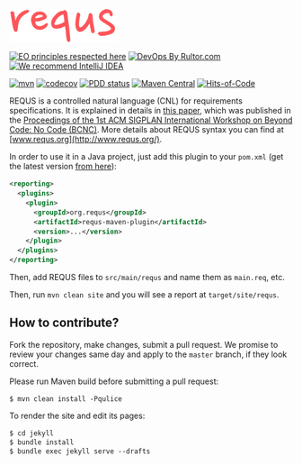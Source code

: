 <img src="logo.svg" width="192" />

[![EO principles respected here](https://www.elegantobjects.org/badge.svg)](https://www.elegantobjects.org)
[![DevOps By Rultor.com](http://www.rultor.com/b/yegor256/requs)](http://www.rultor.com/p/yegor256/requs)
[![We recommend IntelliJ IDEA](https://www.elegantobjects.org/intellij-idea.svg)](https://www.jetbrains.com/idea/)

[![mvn](https://github.com/yegor256/requs/actions/workflows/mvn.yml/badge.svg)](https://github.com/yegor256/requs/actions/workflows/mvn.yml)
[![codecov](https://codecov.io/gh/yegor256/requs/branch/master/graph/badge.svg)](https://codecov.io/gh/yegor256/requs)
[![PDD status](http://www.0pdd.com/svg?name=yegor256/requs)](http://www.0pdd.com/p?name=yegor256/requs)
[![Maven Central](https://maven-badges.herokuapp.com/maven-central/org.requs/requs/badge.svg)](https://maven-badges.herokuapp.com/maven-central/org.requs/requs)
[![Hits-of-Code](https://hitsofcode.com/github/yegor256/requs)](https://hitsofcode.com/view/github/yegor256/requs)

REQUS is a controlled natural language (CNL) for requirements specifications.
It is explained in details in [this paper](https://www.yegor256.com/pdf/2021/requs.pdf),
which was published in the
[Proceedings of the 1st ACM SIGPLAN International Workshop on Beyond Code: No Code (BCNC)](https://dl.acm.org/doi/abs/10.1145/3486949.3486963).
More details about REQUS syntax you can find at [www.requs.org](http://www.requs.org/).

In order to use it in a Java project, just add this plugin to your `pom.xml`
(get the latest version [from here](https://github.com/yegor256/requs/releases)):

```xml
<reporting>
  <plugins>
    <plugin>
      <groupId>org.requs</groupId>
      <artifactId>requs-maven-plugin</artifactId>
      <version>...</version>
    </plugin>
  </plugins>
</reporting>
```

Then, add REQUS files to `src/main/requs` and name them as `main.req`, etc.

Then, run `mvn clean site` and you will see a report at `target/site/requs`.

## How to contribute?

Fork the repository, make changes, submit a pull request.
We promise to review your changes same day and apply to
the `master` branch, if they look correct.

Please run Maven build before submitting a pull request:

```
$ mvn clean install -Pqulice
```

To render the site and edit its pages:

```
$ cd jekyll
$ bundle install
$ bundle exec jekyll serve --drafts
```
